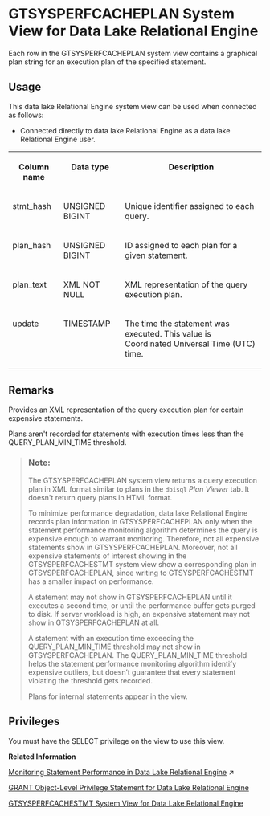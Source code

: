 <!-- loio6df8e7a30fda4bca914f4c1f9b5b574e -->

# GTSYSPERFCACHEPLAN System View for Data Lake Relational Engine

Each row in the GTSYSPERFCACHEPLAN system view contains a graphical plan string for an execution plan of the specified statement.



<a name="loio6df8e7a30fda4bca914f4c1f9b5b574e__section_v1w_qbq_b4b"/>

## Usage

This data lake Relational Engine system view can be used when connected as follows:

-   Connected directly to data lake Relational Engine as a data lake Relational Engine user.




<table>
<tr>
<th valign="top">

Column name

</th>
<th valign="top">

Data type

</th>
<th valign="top">

Description

</th>
</tr>
<tr>
<td valign="top">

stmt\_hash

</td>
<td valign="top">

UNSIGNED BIGINT

</td>
<td valign="top">

Unique identifier assigned to each query.

</td>
</tr>
<tr>
<td valign="top">

plan\_hash

</td>
<td valign="top">

UNSIGNED BIGINT

</td>
<td valign="top">

ID assigned to each plan for a given statement.

</td>
</tr>
<tr>
<td valign="top">

plan\_text

</td>
<td valign="top">

XML NOT NULL

</td>
<td valign="top">

XML representation of the query execution plan.

</td>
</tr>
<tr>
<td valign="top">

update

</td>
<td valign="top">

TIMESTAMP

</td>
<td valign="top">

The time the statement was executed. This value is Coordinated Universal Time \(UTC\) time.

</td>
</tr>
</table>



## Remarks

Provides an XML representation of the query execution plan for certain expensive statements.

Plans aren't recorded for statements with execution times less than the QUERY\_PLAN\_MIN\_TIME threshold.

> ### Note:  
> The GTSYSPERFCACHEPLAN system view returns a query execution plan in XML format similar to plans in the `dbisql` *Plan Viewer* tab. It doesn't return query plans in HTML format.
> 
> To minimize performance degradation, data lake Relational Engine records plan information in GTSYSPERFCACHEPLAN only when the statement performance monitoring algorithm determines the query is expensive enough to warrant monitoring. Therefore, not all expensive statements show in GTSYSPERFCACHEPLAN. Moreover, not all expensive statements of interest showing in the GTSYSPERFCACHESTMT system view show a corresponding plan in GTSYSPERFCACHEPLAN, since writing to GTSYSPERFCACHESTMT has a smaller impact on performance.
> 
> A statement may not show in GTSYSPERFCACHEPLAN until it executes a second time, or until the performance buffer gets purged to disk. If server workload is high, an expensive statement may not show in GTSYSPERFCACHEPLAN at all.
> 
> A statement with an execution time exceeding the QUERY\_PLAN\_MIN\_TIME threshold may not show in GTSYSPERFCACHEPLAN. The QUERY\_PLAN\_MIN\_TIME threshold helps the statement performance monitoring algorithm identify expensive outliers, but doesn’t guarantee that every statement violating the threshold gets recorded.
> 
> Plans for internal statements appear in the view.



## Privileges

You must have the SELECT privilege on the view to use this view.

**Related Information**  


[Monitoring Statement Performance in Data Lake Relational Engine](https://help.sap.com/viewer/a8982cc084f21015a7b4b7fcdeb0953d/2024_1_QRC/en-US/a50746e62c2248c2a66f34c8e34fb722.html "The statement performance monitoring feature is not an exhaustive, complete audit of slow SQL statements (queries), but it is a useful tool for providing an approximation, or high-level summary, of query workload. Statement performance monitoring flags certain outlier statements with execution times exceeding an established baseline.") :arrow_upper_right:

[GRANT Object-Level Privilege Statement for Data Lake Relational Engine](../080-sql-statements/grant-object-level-privilege-statement-for-data-lake-relational-engine-a3e154f.md "Grants database object-level privileges on individual objects and schemas to a user or role.")

[GTSYSPERFCACHESTMT System View for Data Lake Relational Engine](gtsysperfcachestmt-system-view-for-data-lake-relational-engine-7c163a0.md "Each row in the GTSYSPERFCACHESTMT system view represents SQL text for a statement with the constants removed.")

